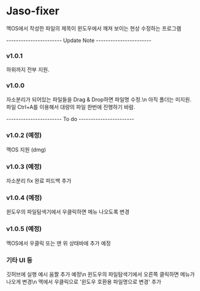 # Jaso-fixer
맥OS에서 작성한 파일의 제목이 윈도우에서 깨져 보이는 현상 수정하는 프로그램

----------------------- Update Note -----------------------




### v1.0.1
하위까지 전부 지원.


### v1.0.0
자소분리가 되어있는 파일들을 Drag & Drop하면 파일명 수정.\n
아직 폴더는 미지원. 파일 Ctrl+A를 이용해서 대량의 파일 한번에 진행하기 바람.



----------------------- To do -----------------------
### v1.0.2 (예정)
맥OS 지원 (dmg)

### v1.0.3 (예정)
자소분리 fix 완료 피드백 추가

### v1.0.4 (예정)
윈도우의 파일탐색기에서 우클릭하면 메뉴 나오도록 변경

### v1.0.5 (예정)
맥OS에서 우클릭 또는 맨 위 상태바에 추가 예정

### 기타 UI 등

깃허브에 실행 예시 움짤 추가 예정\n
윈도우의 파일탐색기에서 오른쪽 클릭하면 메뉴가 나오게 변경\n
맥에서 우클릭으로 '윈도우 호환용 파일명으로 변경' 추가
